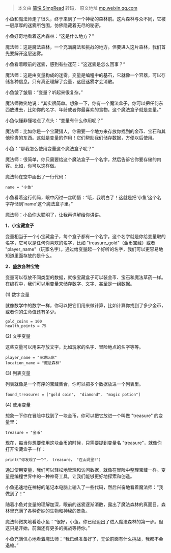 > 本文由 [简悦 SimpRead](http://ksria.com/simpread/) 转码， 原文地址 [mp.weixin.qq.com](https://mp.weixin.qq.com/s?__biz=MzI3MjE4MjIyOA==&mid=2651546790&idx=2&sn=85214fa80fc0f80d987fc0553c315409&chksm=f0c9ba1dc7be330bd42a3e84ae41b395ef9ddcdd324d9cae8a0320092d93f2b7172fac1a359b&cur_album_id=3072956189812097024&scene=189#wechat_redirect)

小鱼和魔法师走了很久，终于来到了一个神秘的森林前。这片森林与众不同，它被一层厚厚的迷雾所包围，仿佛隐藏着无尽的秘密。

小鱼好奇地看着这片森林：“这是什么地方？”

魔法师：这是魔法森林，一个充满魔法和挑战的地方。但要进入这片森林，我们首先要解开这层迷雾。

小鱼看着眼前的迷雾，感到有些迷茫：“这迷雾是怎么回事？”

魔法师：这是由变量构成的迷雾。变量是编程中的基石，它就像一个容器，可以存储各种信息。只有真正理解了变量，这层迷雾才会消散。

小鱼皱了皱眉：“变量？听起来很复杂。”

魔法师微笑地说：“其实很简单。想象一下，你有一个魔法盒子，你可以把任何东西放进去，比如你的名字、年龄或者你最喜欢的食物。这个魔法盒子就是变量。”

小鱼似懂非懂地点了点头：“变量有什么作用呢？”

魔法师：比如你是一个宝藏猎人，你需要一个地方来存放你找到的金币、宝石和其他珍贵的东西。这就是变量的作用！它们帮助我们储存数据，方便以后使用。

小鱼：“那我怎么使用变量这个魔法盒子呢？”

魔法师：很简单，你只需要给这个魔法盒子一个名字，然后告诉它你要存储的内容。比如，你可以这样做。

魔法师在空中画出了一行代码：

```
name = "小鱼"

```

小鱼看着这行代码，眼中闪过一丝明悟：“哦，我明白了！这就是把'小鱼'这个名字存储到'name'这个魔法盒子里。”

魔法师：小鱼你太聪明了，让我再详解给你讲讲。

**1．小宝藏盒子**

变量相当于一个小宝藏盒子，每个盒子都有一个名字。这个名字就是你给变量取的名字，它可以是任何你喜欢的名字，比如 "treasure_gold"（金币宝藏）或者 "player_name"（玩家名字）。通过给变量起一个好听的名字，我们可以更容易地知道里面存放的是什么。

**2．盛放各种宝物**

变量可以存放不同类型的数据，就像宝藏盒子可以装金币、宝石和魔法草药一样。在编程中，我们可以用变量来储存数字、文字、甚至是一组数据。

(1) 数字变量

就像数学中的数字一样，你可以把它们用来做计算，比如计算你找到了多少金币，或者你的生命值还有多少。

```
gold_coins = 100
health_points = 75

```

(2) 文字变量

这些变量可以用来存放文字，比如玩家的名字、冒险地点的名字等等。

```
player_name = "英雄玩家"
location_name = "魔法森林"

```

(3) 列表变量

列表就像是一个有序的宝藏集合，你可以把多个数据放进一个列表里。

```
found_treasures = ["gold coin"， "diamond"， "magic potion"]

```

(4) 使用变量

想象一下你在冒险中找到了一块金币，你可以把它放进一个叫做 "treasure" 的变量里：

```
treasure = "金币"

```

现在，每当你想要使用这块金币的时候，只需要提到变量名 "treasure"，就像你打开宝藏盒子一样：

```
print("你发现了一个"， treasure， "在山洞里!")

```

通过使用变量，我们可以轻松地管理和访问数据，就像在冒险中整理宝藏一样。变量是编程世界中的一种神奇工具，让我们能够更好地探索和创造。

小鱼迅速地在神秘的笔记本电脑上输入了一些代码，然后兴奋地看着魔法师：“我做到了！”

随着小鱼对变量的理解加深，眼前的迷雾逐渐消散，露出了魔法森林的真面目。森林里充满了各种奇妙的生物和神秘的景象。

魔法师微笑地看着小鱼：“很好，小鱼。你已经迈出了进入魔法森林的第一步。但这只是开始，前面还有更多的挑战等待你。”

小鱼充满信心地看着魔法师：“我已经准备好了，无论前面有什么挑战，我都不会退缩。”